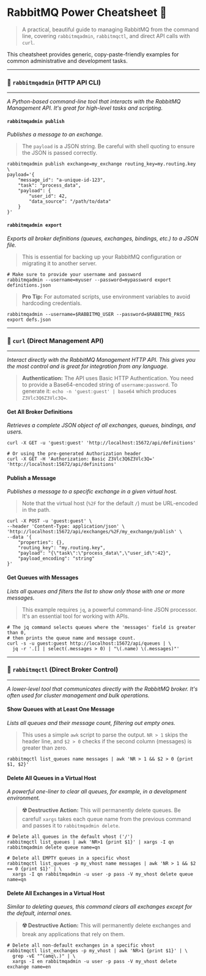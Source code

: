 # RabbitMQ Power Cheatsheet 🐇

> A practical, beautiful guide to managing RabbitMQ from the command line, covering `rabbitmqadmin`, `rabbitmqctl`, and direct API calls with `curl`.

This cheatsheet provides generic, copy-paste-friendly examples for common administrative and development tasks.

---
### 🤵 `rabbitmqadmin` (HTTP API CLI)
---
*A Python-based command-line tool that interacts with the RabbitMQ Management API. It's great for high-level tasks and scripting.*

#### `rabbitmqadmin publish`
*Publishes a message to an exchange.*
> The `payload` is a JSON string. Be careful with shell quoting to ensure the JSON is passed correctly.

```shell
rabbitmqadmin publish exchange=my_exchange routing_key=my.routing.key \
payload='{
    "message_id": "a-unique-id-123",
    "task": "process_data",
    "payload": {
        "user_id": 42,
        "data_source": "/path/to/data"
    }
}'
```

#### `rabbitmqadmin export`
*Exports all broker definitions (queues, exchanges, bindings, etc.) to a JSON file.*
> This is essential for backing up your RabbitMQ configuration or migrating it to another server.

```shell
# Make sure to provide your username and password
rabbitmqadmin --username=myuser --password=mypassword export definitions.json
```
> **Pro Tip:** For automated scripts, use environment variables to avoid hardcoding credentials.
```shell
rabbitmqadmin --username=$RABBITMQ_USER --password=$RABBITMQ_PASS export defs.json
```

---
### 🔌 `curl` (Direct Management API)
---
*Interact directly with the RabbitMQ Management HTTP API. This gives you the most control and is great for integration from any language.*

> **Authentication:** The API uses Basic HTTP Authentication. You need to provide a Base64-encoded string of `username:password`.
> To generate it: `echo -n 'guest:guest' | base64` which produces `Z3Vlc3Q6Z3Vlc3Q=`.

#### Get All Broker Definitions
*Retrieves a complete JSON object of all exchanges, queues, bindings, and users.*

```shell
curl -X GET -u 'guest:guest' 'http://localhost:15672/api/definitions'

# Or using the pre-generated Authorization header
curl -X GET -H 'Authorization: Basic Z3Vlc3Q6Z3Vlc3Q=' 'http://localhost:15672/api/definitions'
```

#### Publish a Message
*Publishes a message to a specific exchange in a given virtual host.*
> Note that the virtual host (`%2F` for the default `/`) must be URL-encoded in the path.

```shell
curl -X POST -u 'guest:guest' \
--header 'Content-Type: application/json' \
'http://localhost:15672/api/exchanges/%2F/my_exchange/publish' \
--data '{
    "properties": {},
    "routing_key": "my.routing.key",
    "payload": "{\"task\":\"process_data\",\"user_id\":42}",
    "payload_encoding": "string"
}'
```

#### Get Queues with Messages
*Lists all queues and filters the list to show only those with one or more messages.*
> This example requires `jq`, a powerful command-line JSON processor. It's an essential tool for working with APIs.

```shell
# The jq command selects queues where the 'messages' field is greater than 0,
# then prints the queue name and message count.
curl -s -u guest:guest http://localhost:15672/api/queues | \
  jq -r '.[] | select(.messages > 0) | "\(.name) \(.messages)"'
```

---
### 🔧 `rabbitmqctl` (Direct Broker Control)
---
*A lower-level tool that communicates directly with the RabbitMQ broker. It's often used for cluster management and bulk operations.*

#### Show Queues with at Least One Message
*Lists all queues and their message count, filtering out empty ones.*
> This uses a simple `awk` script to parse the output. `NR > 1` skips the header line, and `$2 > 0` checks if the second column (messages) is greater than zero.

```shell
rabbitmqctl list_queues name messages | awk 'NR > 1 && $2 > 0 {print $1, $2}'
```

#### Delete All Queues in a Virtual Host
*A powerful one-liner to clear all queues, for example, in a development environment.*
> **☢️ Destructive Action:** This will permanently delete queues. Be careful! `xargs` takes each queue name from the previous command and passes it to `rabbitmqadmin delete`.

```shell
# Delete all queues in the default vhost ('/')
rabbitmqctl list_queues | awk 'NR>1 {print $1}' | xargs -I qn rabbitmqadmin delete queue name=qn

# Delete all EMPTY queues in a specific vhost
rabbitmqctl list_queues -p my_vhost name messages | awk 'NR > 1 && $2 == 0 {print $1}' | \
  xargs -I qn rabbitmqadmin -u user -p pass -V my_vhost delete queue name=qn
```

#### Delete All Exchanges in a Virtual Host
*Similar to deleting queues, this command clears all exchanges except for the default, internal ones.*
> **☢️ Destructive Action:** This will permanently delete exchanges and break any applications that rely on them.

```shell
# Delete all non-default exchanges in a specific vhost
rabbitmqctl list_exchanges -p my_vhost | awk 'NR>1 {print $1}' | \
  grep -vE "^(amq\.)" | \
  xargs -I en rabbitmqadmin -u user -p pass -V my_vhost delete exchange name=en
```
